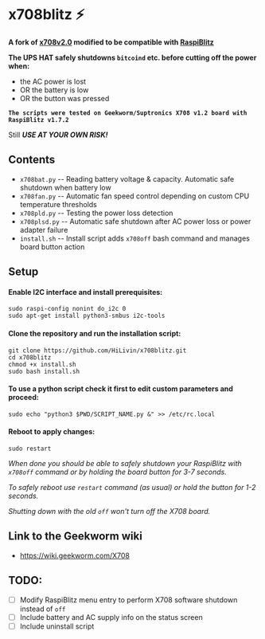 # x708blitz :zap:

**A fork of [x708v2.0](https://github.com/suptronics/x708v2.0) modified to be compatible with [RaspiBlitz](https://github.com/rootzoll/raspiblitz)**

**The UPS HAT safely shutdowns `bitcoind` etc. before cutting off the power when:**
- the AC power is lost
- OR the battery is low
- OR the button was pressed

**`The scripts were tested on Geekworm/Suptronics X708 v1.2 board with RaspiBlitz v1.7.2`**

Still ***USE AT YOUR OWN RISK!***

## Contents
- `x708bat.py`  -- Reading battery voltage & capacity. Automatic safe shutdown when battery low 
- `x708fan.py` -- Automatic fan speed control depending on custom CPU temperature thresholds
- `x708pld.py` -- Testing the power loss detection 
- `x708plsd.py` -- Automatic safe shutdown after AC power loss or power adapter failure 
- `install.sh` -- Install script adds `x708off` bash command and manages board button action

## Setup

#### Enable I2C interface and install prerequisites:
```
sudo raspi-config nonint do_i2c 0
sudo apt-get install python3-smbus i2c-tools
```

#### Clone the repository and run the installation script:
```
git clone https://github.com/HiLivin/x708blitz.git
cd x708blitz
chmod +x install.sh
sudo bash install.sh
```

#### To use a python script check it first to edit custom parameters and proceed:
```
sudo echo "python3 $PWD/SCRIPT_NAME.py &" >> /etc/rc.local
```

#### Reboot to apply changes:
```
sudo restart
```

_When done you should be able to safely shutdown your RaspiBlitz with `x708off` command or by holding the board button for 3-7 seconds._

_To safely reboot use `restart` command (as usual) or hold the button for 1-2 seconds._

_Shutting down with the old `off` won't turn off the X708 board._

## Link to the Geekworm wiki
- https://wiki.geekworm.com/X708

## TODO:
- [ ] Modify RaspiBlitz menu entry to perform X708 software shutdown instead of `off`
- [ ] Include battery and AC supply info on the status screen
- [ ] Include uninstall script
